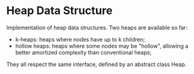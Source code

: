 # Heap Data Structure #

Implementation of heap data structures. Two heaps are available so far:

* k-heaps: heaps where nodes have up to k children;
* hollow heaps: heaps where some nodes may be "hollow", allowing a better amortized complexity than conventional heaps;

They all respect the same interface, defined by an abstract class Heap.

